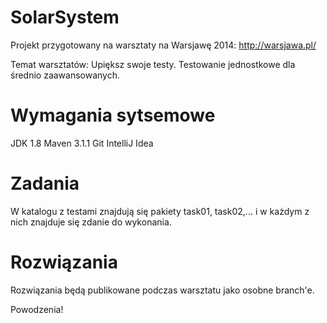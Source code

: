 SolarSystem
===========

Projekt przygotowany na warsztaty na Warsjawę 2014:
http://warsjawa.pl/

Temat warsztatów:
Upiększ swoje testy. Testowanie jednostkowe dla średnio zaawansowanych.

Wymagania sytsemowe
===========
JDK 1.8
Maven 3.1.1
Git
IntelliJ Idea

Zadania
===========
W katalogu z testami znajdują się pakiety task01, task02,...
i w każdym z nich znajduje się zdanie do wykonania.

Rozwiązania
===========
Rozwiązania będą publikowane podczas warsztatu jako osobne branch'e.

Powodzenia!
